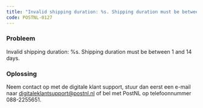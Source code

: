 ```yaml
---
title: "Invalid shipping duration: %s. Shipping duration must be between 1 and 14 days."
code: POSTNL-0127
---
```

### Probleem

Invalid shipping duration: %s. Shipping duration must be between 1 and 14 days.

### Oplossing

Neem contact op met de digitale klant support, stuur dan eerst een e-mail naar [digitaleklantsupport@postnl.nl](mailto:digitaleklantsupport@postnl.nl) of bel met PostNL op telefoonnummer 088-2255651.
